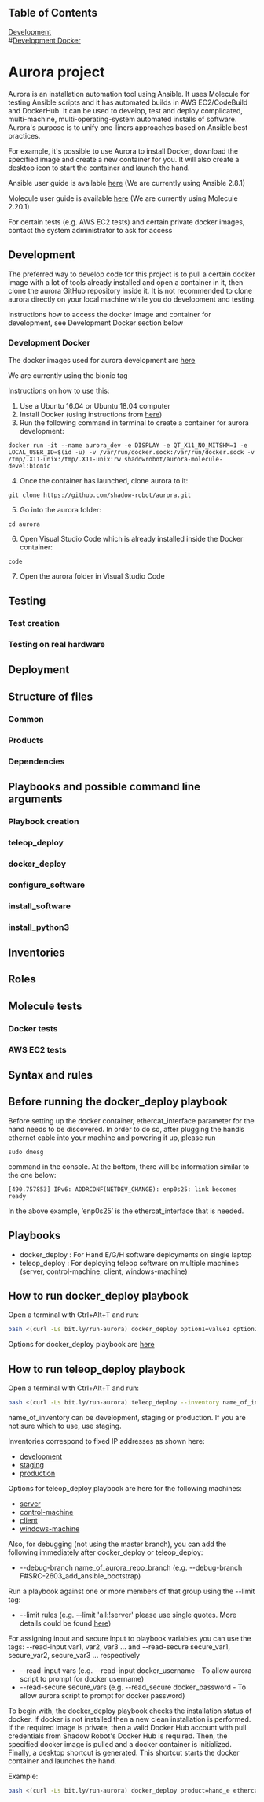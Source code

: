 ## Table of Contents  
[Development](#development)  
#[Development Docker](#development_docker)  

# Aurora project #

Aurora is an installation automation tool using Ansible. It uses Molecule for testing Ansible scripts and it has automated builds in AWS EC2/CodeBuild and DockerHub. It can be used to develop, test and deploy complicated, multi-machine, multi-operating-system automated installs of software. Aurora's purpose is to unify one-liners approaches based on Ansible best practices.

For example, it's possible to use Aurora to install Docker, download the specified image and create a new container for you. It will also create a desktop icon to start the container and launch the hand.

Ansible user guide is available [here](https://docs.ansible.com/ansible/latest/user_guide/index.html) (We are currently using Ansible 2.8.1)

Molecule user guide is available [here](https://molecule.readthedocs.io/en/stable/) (We are currently using Molecule 2.20.1)

For certain tests (e.g. AWS EC2 tests) and certain private docker images, contact the system administrator to ask for access

<a name="development"/>

## Development ##

The preferred way to develop code for this project is to pull a certain docker image with a lot of tools already installed and open a container in it, then clone the aurora GitHub repository inside it. It is not recommended to clone aurora directly on your local machine while you do development and testing.

Instructions how to access the docker image and container for development, see Development Docker section below

<a name="development_docker"/>

### Development Docker ###

The docker images used for aurora development are [here](https://cloud.docker.com/u/shadowrobot/repository/docker/shadowrobot/aurora-molecule-devel)

We are currently using the bionic tag

Instructions on how to use this:
1. Use a Ubuntu 16.04 or Ubuntu 18.04 computer
2. Install Docker (using instructions from [here](https://docs.docker.com/install/linux/docker-ce/ubuntu/))
3. Run the following command in terminal to create a container for aurora development:

```
docker run -it --name aurora_dev -e DISPLAY -e QT_X11_NO_MITSHM=1 -e LOCAL_USER_ID=$(id -u) -v /var/run/docker.sock:/var/run/docker.sock -v /tmp/.X11-unix:/tmp/.X11-unix:rw shadowrobot/aurora-molecule-devel:bionic
```
4. Once the container has launched, clone aurora to it:
```
git clone https://github.com/shadow-robot/aurora.git
```
5. Go into the aurora folder:
```
cd aurora
```
6. Open Visual Studio Code which is already installed inside the Docker container:
```
code
```
7. Open the aurora folder in Visual Studio Code


## Testing ##

### Test creation ###

### Testing on real hardware ###

## Deployment ##

## Structure of files ##

### Common ###

### Products ###

### Dependencies ###

## Playbooks and possible command line arguments ##

### Playbook creation ###

### teleop_deploy ###

### docker_deploy ###

### configure_software ###

### install_software ###

### install_python3 ###

## Inventories ##

## Roles ##

## Molecule tests ##

### Docker tests ###

### AWS EC2 tests ###

## Syntax and rules ##



## Before running the docker_deploy playbook ##

Before setting up the docker container, ethercat_interface parameter for the hand needs to be discovered. In order to do so, after plugging the hand’s ethernet cable into your machine and powering it up, please run
```shell
sudo dmesg
```
command in the console. At the bottom, there will be information similar to the one below:
```shell
[490.757853] IPv6: ADDRCONF(NETDEV_CHANGE): enp0s25: link becomes ready
```
In the above example, ‘enp0s25’ is the ethercat_interface that is needed. 

## Playbooks ##
* docker_deploy : For Hand E/G/H software deployments on single laptop
* teleop_deploy : For deploying teleop software on multiple machines (server, control-machine, client, windows-machine)


## How to run docker_deploy playbook ##

Open a terminal with Ctrl+Alt+T and run:

```bash
bash <(curl -Ls bit.ly/run-aurora) docker_deploy option1=value1 option2=value2 option3=value3
```

Options for docker_deploy playbook are [here](ansible/inventory/local/group_vars/docker_deploy.yml)

## How to run teleop_deploy playbook ##

Open a terminal with Ctrl+Alt+T and run:

```bash
bash <(curl -Ls bit.ly/run-aurora) teleop_deploy --inventory name_of_inventory option1=value1 option2=value2 option3=value3
```
name_of_inventory can be development, staging or production. If you are not sure which to use, use staging.

Inventories correspond to fixed IP addresses as shown here:
* [development](ansible/inventory/teleop/development)
* [staging](ansible/inventory/teleop/staging)
* [production](ansible/inventory/teleop/production)

Options for teleop_deploy playbook are here for the following machines:
* [server](ansible/inventory/teleop/group_vars/server.yml)
* [control-machine](ansible/inventory/teleop/group_vars/control-machine.yml)
* [client](ansible/inventory/teleop/group_vars/client.yml)
* [windows-machine](ansible/inventory/teleop/group_vars/windows-machine.yml)

Also, for debugging (not using the master branch), you can add the following immediately after docker_deploy or teleop_deploy:

* --debug-branch name_of_aurora_repo_branch (e.g. --debug-branch F#SRC-2603_add_ansible_bootstrap)

Run a playbook against one or more members of that group using the --limit tag:

* --limit rules (e.g. --limit 'all:!server' please use single quotes. More details could be found 
[here](https://ansible-tips-and-tricks.readthedocs.io/en/latest/ansible/commands/#limit-to-one-or-more-hosts))

For assigning input and secure input to playbook variables you can use the tags: --read-input var1, var2, var3 ... and --read-secure secure_var1, secure_var2, secure_var3 ... respectively

* --read-input vars (e.g. --read-input docker_username - To allow aurora script to prompt for docker username)
* --read-secure secure_vars (e.g. --read_secure docker_password - To allow aurora script to prompt for docker password)

To begin with, the docker_deploy playbook checks the installation status of docker. If docker is not installed then a 
new clean installation is performed. If the required image is private, 
then a valid Docker Hub account with pull credentials from Shadow Robot's Docker Hub is required. Then, 
the specified docker image is pulled and a docker 
container is initialized. Finally, a desktop shortcut is generated. This shortcut starts the docker container and 
launches the hand.

Example:

```bash
bash <(curl -Ls bit.ly/run-aurora) docker_deploy product=hand_e ethercat_interface=enp0s25
```

